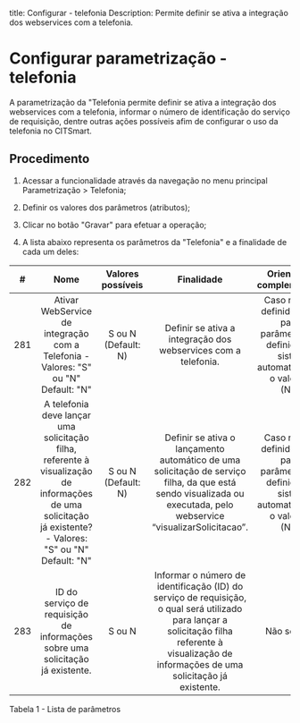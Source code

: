 title: Configurar - telefonia
Description: Permite definir se ativa a integração dos webservices com a telefonia.

# Configurar parametrização - telefonia

A parametrização da "Telefonia permite definir se ativa a integração dos
webservices com a telefonia, informar o número de identificação do serviço de
requisição, dentre outras ações possíveis afim de configurar o uso da telefonia
no CITSmart.

Procedimento
------------

1.  Acessar a funcionalidade através da navegação no menu principal
    Parametrização \> Telefonia;

2.  Definir os valores dos parâmetros (atributos);

3.  Clicar no botão "Gravar" para efetuar a operação;

4.  A lista abaixo representa os parâmetros da "Telefonia" e a finalidade de
    cada um deles:

|  #  |                                                                            Nome                                                                            |  Valores possíveis  |                                                                                            Finalidade                                                                                            |                                            Orientações complementares                                           |
|:---:|:----------------------------------------------------------------------------------------------------------------------------------------------------------:|:-------------------:|:------------------------------------------------------------------------------------------------------------------------------------------------------------------------------------------------:|:---------------------------------------------------------------------------------------------------------------:|
| 281 |                                     Ativar WebService de integração com a Telefonia - Valores: "S" ou "N" Default: "N"                                     | S ou N (Default: N) |                                                                  Definir se ativa a integração dos webservices com a telefonia.                                                                  | Caso não seja definido o valor para o parâmetro, será definido pelo sistema automaticamente o valor: “N” (Não). |
| 282 | A telefonia deve lançar uma solicitação filha, referente à visualização de informações de uma solicitação já existente? - Valores: "S" ou "N" Default: "N" | S ou N (Default: N) |                Definir se ativa o lançamento automático de uma solicitação de serviço filha, da que está sendo visualizada ou executada, pelo webservice “visualizarSolicitacao”.                | Caso não seja definido o valor para o parâmetro, será definido pelo sistema automaticamente o valor: “N” (Não). |
| 283 |                                       ID do serviço de requisição de informações sobre uma solicitação já existente.                                       |        S ou N       | Informar o número de identificação (ID) do serviço de requisição, o qual será utilizado para lançar a solicitação filha referente à visualização de informações de uma solicitação já existente. |                                                  Não se aplica                                                  |

Tabela 1 - Lista de parâmetros


<!-- !!! tip "About"

    <b>Product/Version:</b> CITSmart | 9.00 &nbsp;&nbsp;
    <b>Updated:</b>01/18/2019 – Anna Martins
